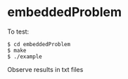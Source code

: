 # embeddedProblem

To test:

```console
$ cd embeddedProblem
$ make
$ ./example
```

Observe results in txt files
